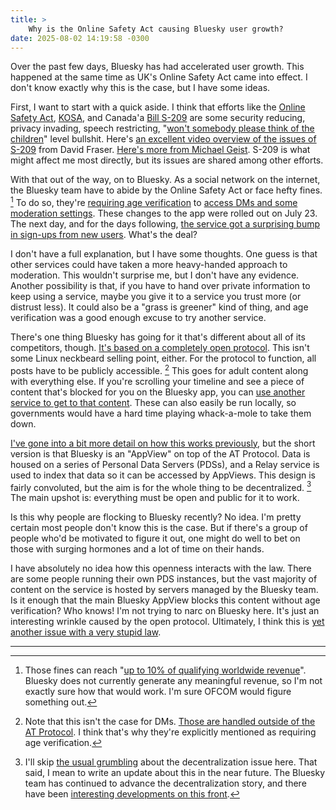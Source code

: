 ```yaml
---
title: >
    Why is the Online Safety Act causing Bluesky user growth?
date: 2025-08-02 14:19:58 -0300
---
```


Over the past few days, Bluesky has had accelerated user growth. This happened at the same time as UK's Online Safety Act came into effect. I don't know exactly why this is the case, but I have some ideas.

First, I want to start with a quick aside. I think that efforts like the [Online Safety Act](https://www.gov.uk/government/collections/online-safety-act), [KOSA](https://en.wikipedia.org/wiki/Kids_Online_Safety_Act), and Canada'a [Bill S-209](https://www.parl.ca/legisinfo/en/bill/45-1/s-209) are some security reducing, privacy invading, speech restricting, "[won't somebody please think of the children](https://en.wikipedia.org/wiki/Think_of_the_children)" level bullshit. Here's [an excellent video overview of the issues of S-209](https://www.youtube.com/watch?v=cBJe3gB2Po4) from David Fraser. [Here's more from Michael Geist](https://www.michaelgeist.ca/2025/07/risky-business-the-legal-and-privacy-concerns-of-mandatory-age-verification-technologies/). S-209 is what might affect me most directly, but its issues are shared among other efforts.

With that out of the way, on to Bluesky. As a social network on the internet, the Bluesky team have to abide by the Online Safety Act or face hefty fines. [^1] To do so, they're [requiring age verification](https://bsky.social/about/blog/07-10-2025-age-assurance) to [access DMs and some moderation settings](https://bsky.app/profile/bsky.app/post/3lunvnx3rmc2y). These changes to the app were rolled out on July 23. The next day, and for the days following, [the service got a surprising bump in sign-ups from new users](https://bskycheck.com/stats.php). What's the deal?

I don't have a full explanation, but I have some thoughts. One guess is that other services could have taken a more heavy-handed approach to moderation. This wouldn't surprise me, but I don't have any evidence. Another possibility is that, if you have to hand over private information to keep using a service, maybe you give it to a service you trust more (or distrust less). It could also be a "grass is greener" kind of thing, and age verification was a good enough excuse to try another service.

There's one thing Bluesky has going for it that's different about all of its competitors, though. [It's based on a completely open protocol](https://atproto.com/). This isn't some Linux neckbeard selling point, either. For the protocol to function, all posts have to be publicly accessible. [^2] This goes for adult content along with everything else. If you're scrolling your timeline and see a piece of content that's blocked for you on the Bluesky app, you can [use another service to get to that content](https://skyview.social/). These can also easily be run locally, so governments would have a hard time playing whack-a-mole to take them down.

[I've gone into a bit more detail on how this works previously](https://anderegg.ca/2024/11/15/maybe-bluesky-has-won), but the short version is that Bluesky is an "AppView" on top of the AT Protocol. Data is housed on a series of Personal Data Servers (PDSs), and a Relay service is used to index that data so it can be accessed by AppViews. This design is fairly convoluted, but the aim is for the whole thing to be decentralized. [^3] The main upshot is: everything must be open and public for it to work.

Is this why people are flocking to Bluesky recently? No idea. I'm pretty certain most people don't know this is the case. But if there's a group of people who'd be motivated to figure it out, one might do well to bet on those with surging hormones and a lot of time on their hands.

I have absolutely no idea how this openness interacts with the law. There are some people running their own PDS instances, but the vast majority of content on the service is hosted by servers managed by the Bluesky team. Is it enough that the main Bluesky AppView blocks this content without age verification? Who knows! I'm not trying to narc on Bluesky here. It's just an interesting wrinkle caused by the open protocol. Ultimately, I think this is [yet another issue with a very stupid law](https://www.theverge.com/analysis/714587/uk-online-safety-act-age-verification-reactions).

---

[^1]: Those fines can reach "[up to 10% of qualifying worldwide revenue](https://www.gov.uk/government/collections/online-safety-act#:~:text=impose%20fines%20of%20up%20to%2010%25%20of%20qualifying%20worldwide%20revenue)". Bluesky does not currently generate any meaningful revenue, so I'm not exactly sure how that would work. I'm sure OFCOM would figure something out.

[^2]: Note that this isn't the case for DMs. [Those are handled outside of the AT Protocol](https://docs.bsky.app/blog/2024-protocol-roadmap#:~:text=Basic%20%22Off%2DProtocol%22%20Direct%20Messages%20%28DMs%29%3A). I think that's why they're explicitly mentioned as requiring age verification.

[^3]: I'll skip [the usual grumbling](https://anderegg.ca/2024/11/23/how-decentralized-is-bluesky-really) about the decentralization issue here. That said, I mean to write an update about this in the near future. The Bluesky team has continued to advance the decentralization story, and there have been [interesting developments on this front](https://bsky.app/profile/bnewbold.net/post/3lscf7nho322t).